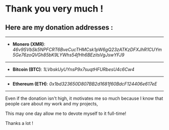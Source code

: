 # Thank you very much !

## Here are my donation addresses :

-----------
- **Monero (XMR)**: *46v9SVbSk5NPFCRT6BveCucTHMCsk1pW6gQ23zATKzDFXJhR1CUYm5Ge76zoQVGh85bK9LYWhs54fHh6BEzitsVgJswYFJ9*
-----------
- **Bitcoin (BTC)**: *1LVbskUyUYnsP9x7suqtHFURbesU4c6Cw4*
-----------
- **Ethereum (ETH)**: *0x1bd323650D807BB2d1681f60BdcF124406e617eE*
-----------

Even if the donation isn't high, it motivates me so much because I know that people care about my work and my projects,

This may one day allow me to devote myself to it full-time!

Thanks a lot !
